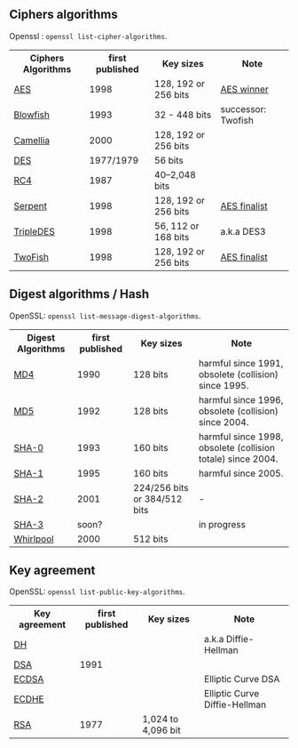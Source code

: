 Ciphers algorithms
-------------------------
Openssl : `openssl list-cipher-algorithms`.
<table>
    <tr><th>Ciphers Algorithms</th><th>first published</th><th>Key sizes</th><th>Note</th></tr>
        <tr><td><a href="https://en.wikipedia.org/wiki/Advanced_Encryption_Standard">AES</a></td><td>1998</td><td>128, 192 or 256 bits</td><td><a href="https://en.wikipedia.org/wiki/Advanced_Encryption_Standard_process">AES winner</a></td></tr>
    <tr><td><a href="https://en.wikipedia.org/wiki/Blowfish_%28cipher%29">Blowfish</a></td><td>1993</td><td>32 - 448 bits</td><td>successor: Twofish</td></tr>
    <tr><td><a href="https://en.wikipedia.org/wiki/Camellia_%28cipher%29">Camellia</a></td><td>2000</td><td>128, 192 or 256 bits</td><td></td></tr>
    <tr class="error"><td><a href="https://en.wikipedia.org/wiki/Data_Encryption_Standard">DES</a></td><td> 1977/1979</td><td>56 bits</td><td></td></tr>
    <tr class="error"><td><a href="https://en.wikipedia.org/wiki/RC4">RC4</a></td><td>1987</td><td>40–2,048 bits</td><td></td></tr>
    <tr class="good"><td><a href="https://en.wikipedia.org/wiki/Serpent_%28cipher%29">Serpent</a></td><td>1998</td><td>128, 192 or 256 bits</td><td><a href="https://en.wikipedia.org/wiki/Advanced_Encryption_Standard_process">AES finalist</a></td></tr>
    <tr><td><a href="https://en.wikipedia.org/wiki/Triple_DES">TripleDES</a></td><td>1998</td><td>56, 112 or 168 bits</td><td>a.k.a DES3</td></tr>
    <tr><td><a href="https://en.wikipedia.org/wiki/Twofish">TwoFish</a></td><td>1998</td><td>128, 192 or 256 bits</td><td><a href="https://en.wikipedia.org/wiki/Advanced_Encryption_Standard_process">AES finalist</a></td></tr>
</table>

Digest algorithms / Hash
---------------------
OpenSSL: `openssl list-message-digest-algorithms`.
<table>
<tr><th>Digest Algorithms</th><th>first published</th><th>Key sizes</th><th>Note</th></tr>
    <tr class="error"><td><a href="https://en.wikipedia.org/wiki/Md4">MD4</a></td><td>1990</td><td>128 bits</td> <td>harmful since 1991, obsolete (collision) since 1995.</td></tr>
    <tr class="error"><td><a href="https://en.wikipedia.org/wiki/MD5">MD5</a></td><td>1992</td><td>128 bits</td> <td>harmful since 1996, obsolete (collision) since 2004.</td></tr>
    <tr class="error"><td><a href="https://en.wikipedia.org/wiki/SHA-0#SHA-0">SHA-0</a></td><td>1993</td><td>160 bits</td> <td>harmful since 1998, obsolete (collision totale) since 2004.</td></tr>
    <tr class="warning"><td><a href="https://en.wikipedia.org/wiki/SHA-1">SHA-1</a></td><td>1995</td><td>160 bits</td> <td>harmful since 2005.</td></tr>
    <tr><td><a href="https://en.wikipedia.org/wiki/SHA-2">SHA-2</a></td><td>2001</td><td>224/256 bits or 384/512 bits</td> <td>-</td></tr>
    <tr><td><a href="https://en.wikipedia.org/wiki/SHA-3">SHA-3</a></td><td>soon?</td><td></td> <td>in progress</td></tr>
    <tr class="good"><td><a href="https://en.wikipedia.org/wiki/Whirlpool_%28cryptography%29">Whirlpool</a></td><td>2000</td><td>512 bits</td> <td></td></tr>
</table>

Key agreement
---------------------------
OpenSSL: `openssl list-public-key-algorithms`.
<table>    
    <tr><th>Key agreement</th><th>first published</th><th>Key sizes</th><th>Note</th></tr>
    <tr><td><a href="https://en.wikipedia.org/wiki/Diffie%E2%80%93Hellman_key_exchange">DH</a></td><td></td><td></td><td>a.k.a Diffie-Hellman</td></tr>
    <tr><td><a href="https://en.wikipedia.org/wiki/Digital_Signature_Algorithm">DSA</a></td><td>1991</td><td></td><td></td></tr>
    <tr><td><a href="https://en.wikipedia.org/wiki/Elliptic_Curve_DSA">ECDSA</a></td><td></td><td></td><td>Elliptic Curve DSA</td></tr>
    <tr><td><a href="https://en.wikipedia.org/wiki/ECDHE">ECDHE</a></td><td></td><td></td><td> Elliptic Curve Diffie-Hellman</td></tr>
    <tr><td><a href="https://en.wikipedia.org/wiki/RSA_%28algorithm%29#Encryption">RSA</a></td><td>1977</td><td>1,024 to 4,096 bit</td><td></td></tr>
</table>

